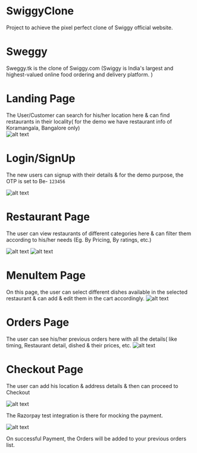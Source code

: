 # SwiggyClone
Project to achieve the pixel perfect clone of Swiggy official website.

# Sweggy 

Sweggy.tk is the clone of Swiggy.com (Swiggy is India's largest and highest-valued online food ordering and delivery platform. )

# Landing Page
The User/Customer can search for his/her location here & can find restaurants in their locality( for the demo we have restaurant info of Koramangala, Bangalore only)
<br/>
![alt text](https://github.com/AlokKothiyal1/SwiggyClone/blob/main/project_images/Screenshot%20from%202020-11-15%2022-40-19.png)

# Login/SignUp
The new users can signup with their details & for the demo purpose, the OTP is set to Be-
`123456`

![alt text](https://github.com/AlokKothiyal1/SwiggyClone/blob/main/project_images/Screenshot%20from%202020-11-15%2023-44-44.png)

# Restaurant Page
The user can view restaurants of different categories here & can filter them according to his/her needs (Eg. By Pricing, By ratings, etc.)

![alt text](https://github.com/AlokKothiyal1/SwiggyClone/blob/main/project_images/Screenshot%20from%202020-11-15%2022-40-36.png)
![alt text](https://github.com/AlokKothiyal1/SwiggyClone/blob/main/project_images/Screenshot%20from%202020-11-15%2022-40-44.png)


# MenuItem Page
On this page, the user can select different dishes available in the selected restaurant & can add & edit them in the cart accordingly.
![alt text](https://github.com/AlokKothiyal1/SwiggyClone/blob/main/project_images/Screenshot%20from%202020-11-15%2022-40-54.png)


# Orders Page
The user can see his/her previous orders here with all the details( like timing, Restaurant detail, dished & their prices, etc.
![alt text](https://github.com/AlokKothiyal1/SwiggyClone/blob/main/project_images/Screenshot%20from%202020-11-15%2022-49-45.png)

# Checkout Page
The user can add his location  & address details & then can proceed to Checkout 

![alt text](https://github.com/AlokKothiyal1/SwiggyClone/blob/main/project_images/Screenshot%20from%202020-11-15%2022-41-37.png)

The Razorpay test integration is there for mocking the payment.

![alt text](https://github.com/AlokKothiyal1/SwiggyClone/blob/main/project_images/Screenshot%20from%202020-11-15%2022-42-02.png)


On successful Payment, the Orders will be added to your previous orders list.
